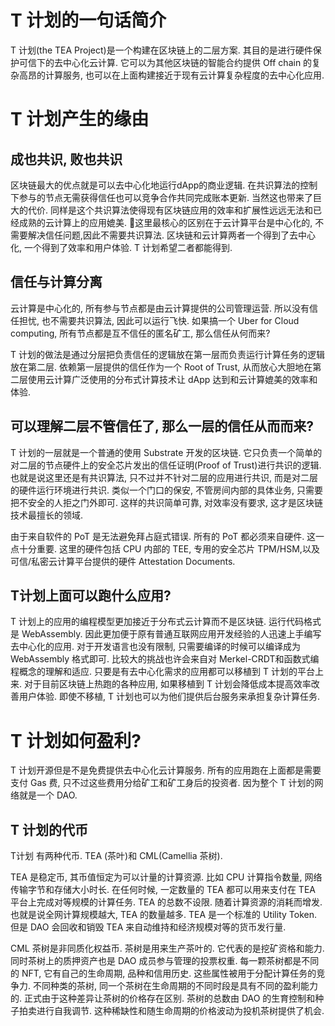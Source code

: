 # T 计划的一句话简介

T 计划(the TEA  Project)是一个构建在区块链上的二层方案. 其目的是进行硬件保护可信下的去中心化云计算. 它可以为其他区块链的智能合约提供 Off chain 的复杂高昂的计算服务, 也可以在上面构建接近于现有云计算复杂程度的去中心化应用. 

# T 计划产生的缘由
## 成也共识, 败也共识
区块链最大的优点就是可以去中心化地运行dApp的商业逻辑. 在共识算法的控制下参与的节点无需获得信任也可以竞争合作共同完成账本更新. 当然这也带来了巨大的代价. 同样是这个共识算法使得现有区块链应用的效率和扩展性远远无法和已经成熟的云计算上的应用媲美. 这里最核心的区别在于云计算平台是中心化的, 不需要解决信任问题,因此不需要共识算法. 
区块链和云计算两者一个得到了去中心化, 一个得到了效率和用户体验.
T 计划希望二者都能得到.

## 信任与计算分离
云计算是中心化的, 所有参与节点都是由云计算提供的公司管理运营. 所以没有信任担忧, 也不需要共识算法, 因此可以运行飞快. 如果搞一个 Uber for Cloud computing, 所有节点都是互不信任的匿名矿工, 那么信任从何而来?

T 计划的做法是通过分层把负责信任的逻辑放在第一层而负责运行计算任务的逻辑放在第二层. 依赖第一层提供的信任作为一个 Root of Trust, 从而放心大胆地在第二层使用云计算广泛使用的分布式计算技术让 dApp 达到和云计算媲美的效率和体验.

## 可以理解二层不管信任了, 那么一层的信任从而而来?

T 计划的一层就是一个普通的使用 Substrate 开发的区块链. 它只负责一个简单的对二层的节点硬件上的安全芯片发出的信任证明(Proof of Trust)进行共识的逻辑. 也就是说这里还是有共识算法, 只不过并不针对二层的应用进行共识, 而是对二层的硬件运行环境进行共识. 类似一个门口的保安, 不管房间内部的具体业务, 只需要把不安全的人拒之门外即可. 这样的共识简单可靠, 对效率没有要求, 这才是区块链技术最擅长的领域.

由于来自软件的 PoT 是无法避免拜占庭式错误. 所有的 PoT 都必须来自硬件. 这一点十分重要. 这里的硬件包括 CPU 内部的 TEE, 专用的安全芯片 TPM/HSM,以及可信/私密云计算平台提供的硬件 Attestation Documents.

## T计划上面可以跑什么应用?
T 计划上的应用的编程模型更加接近于分布式云计算而不是区块链. 运行代码格式是 WebAssembly. 因此更加便于原有普通互联网应用开发经验的人迅速上手编写去中心化的应用. 对于开发语言也没有限制, 只需要编译的时候可以编译成为 WebAssembly 格式即可. 比较大的挑战也许会来自对 Merkel-CRDT和函数式编程概念的理解和适应. 只要是有去中心化需求的应用都可以移植到 T 计划的平台上来. 对于目前区块链上热跑的各种应用, 如果移植到 T 计划会降低成本提高效率改善用户体验. 即使不移植, T 计划也可以为他们提供后台服务来承担复杂计算任务.

# T 计划如何盈利?

T 计划开源但是不是免费提供去中心化云计算服务. 所有的应用跑在上面都是需要支付 Gas 费, 只不过这些费用分给矿工和矿工身后的投资者. 因为整个 T 计划的网络就是一个 DAO.

## T 计划的代币
T计划 有两种代币. TEA (茶叶)和 CML(Camellia 茶树).

TEA 是稳定币, 其币值恒定为可以计量的计算资源. 比如 CPU 计算指令数量, 网络传输字节和存储大小时长. 在任何时候, 一定数量的 TEA 都可以用来支付在 TEA 平台上完成对等规模的计算任务. TEA 的总数不设限. 随着计算资源的消耗而增发. 也就是说全网计算规模越大, TEA 的数量越多. TEA 是一个标准的 Utility Token. 但是 DAO 会回收和销毁 TEA 来自动维持和经济规模对等的货币发行量.

CML 茶树是非同质化权益币. 茶树是用来生产茶叶的. 它代表的是挖矿资格和能力. 同时茶树上的质押资产也是 DAO 成员参与管理的投票权重. 每一颗茶树都是不同的 NFT, 它有自己的生命周期, 品种和信用历史. 这些属性被用于分配计算任务的竞争力. 不同种类的茶树, 同一个茶树在生命周期的不同时段是具有不同的盈利能力的. 正式由于这种差异让茶树的价格存在区别. 茶树的总数由 DAO 的生育控制和种子拍卖进行自我调节. 这种稀缺性和随生命周期的价格波动为投机茶树提供了机会.

